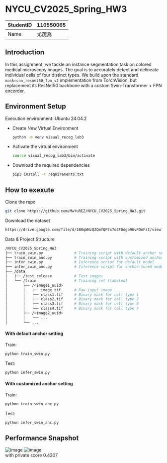 # NYCU_CV2025_Spring_HW3
| StudentID |   110550065 |
| --------- | :-----|
| Name  |    尤茂為 |

## Introduction  
In this assignment, we tackle an instance segmentation task on colored medical microscopy images. The goal is to accurately detect and delineate individual cells of four distinct types. 
We build upon the standard `maskrcnn_resnet50_fpn_v2` implementation from TorchVision, but replacement its ResNet50 backbone with a custom Swin-Transformer + FPN encorder. 

## Environment Setup  
Execution environment: Ubuntu 24.04.2  
- Create New Virtual Environment
  ```sh
  python -m venv visual_recog_lab3  
  ```
- Activate the virtual environment
  ```sh
  source visual_recog_lab3/bin/activate
  ```
- Download the required dependencies   
  ```sh
  pip3 install -r requirements.txt  
  ```

## How to exexute  
Clone the repo  
```sh
git clone https://github.com/MwYuREZ/NYCU_CV2025_Spring_HW3.git
```
Download the dataset  
```sh
https://drive.google.com/file/d/1B0qWNzQZQmfQP7x7o4FDdgb9GvPDoFzI/view?usp=sharing
```
Data & Project Structure  
```sh
/NYCU_CV2025_Spring_HW3
├── train_swin.py              # Training script with default anchor settings
├── train_swin_anc.py          # Training script with customized anchors
├── infer_swin.py              # Inference script for default model
├── infer_swin_anc.py          # Inference script for anchor-tuned model
├── /data
│   ├── /test_release          # Test images
│   └── /train                 # Training set (labeled)
│       ├── /<image1_uuid>
│       │   ├── image.tif      # Raw input image
│       │   ├── class1.tif     # Binary mask for cell type 1
│       │   ├── class2.tif     # Binary mask for cell type 2
│       │   ├── class3.tif     # Binary mask for cell type 3
│       │   └── class4.tif     # Binary mask for cell type 4
│       ├── /<image2_uuid>
│       │   └── ...
│       └── ...
```
#### With default anchor setting  
Train:  
```sh
python train_swin.py
```
Test:
```sh
python infer_swin.py
```
#### With customized anchor setting  
Train:  
```sh
python train_swin_anc.py
```
Test:
```sh
python infer_swin_anc.py
```

## Performance Snapshot  
![image](https://github.com/user-attachments/assets/efc31d2c-84b1-4242-85ae-026d9b15c64e)
![image](https://github.com/user-attachments/assets/94651087-7070-42e4-8538-3dbc98f3d22d)  
with private score 0.4307  


